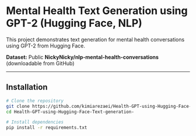 # Mental Health Text Generation using GPT-2 (Hugging Face, NLP)

This project demonstrates text generation for mental health conversations using GPT-2 from Hugging Face. 

**Dataset:** Public **NickyNicky/nlp-mental-health-conversations** (downloadable from GitHub) 

---
## Installation

```bash
# Clone the repository
git clone https://github.com/kimiarezaei/Health-GPT-using-Hugging-Face-Text-generation-.git
cd Health-GPT-using-Hugging-Face-Text-generation-

# Install dependencies
pip install -r requirements.txt

